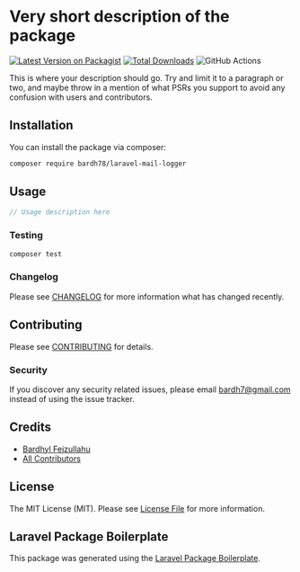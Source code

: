 # Very short description of the package

[![Latest Version on Packagist](https://img.shields.io/packagist/v/bardh78/laravel-mail-logger.svg?style=flat-square)](https://packagist.org/packages/bardh78/laravel-mail-logger)
[![Total Downloads](https://img.shields.io/packagist/dt/bardh78/laravel-mail-logger.svg?style=flat-square)](https://packagist.org/packages/bardh78/laravel-mail-logger)
![GitHub Actions](https://github.com/bardh78/laravel-mail-logger/actions/workflows/main.yml/badge.svg)

This is where your description should go. Try and limit it to a paragraph or two, and maybe throw in a mention of what PSRs you support to avoid any confusion with users and contributors.

## Installation

You can install the package via composer:

```bash
composer require bardh78/laravel-mail-logger
```

## Usage

```php
// Usage description here
```

### Testing

```bash
composer test
```

### Changelog

Please see [CHANGELOG](CHANGELOG.md) for more information what has changed recently.

## Contributing

Please see [CONTRIBUTING](CONTRIBUTING.md) for details.

### Security

If you discover any security related issues, please email bardh7@gmail.com instead of using the issue tracker.

## Credits

-   [Bardhyl Fejzullahu](https://github.com/bardh78)
-   [All Contributors](../../contributors)

## License

The MIT License (MIT). Please see [License File](LICENSE.md) for more information.

## Laravel Package Boilerplate

This package was generated using the [Laravel Package Boilerplate](https://laravelpackageboilerplate.com).
